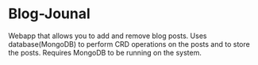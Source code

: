 # Blog-Jounal
Webapp that allows you to add and remove blog posts. Uses database(MongoDB) to perform CRD operations on the posts and to store the posts.
Requires MongoDB to be running on the system.
